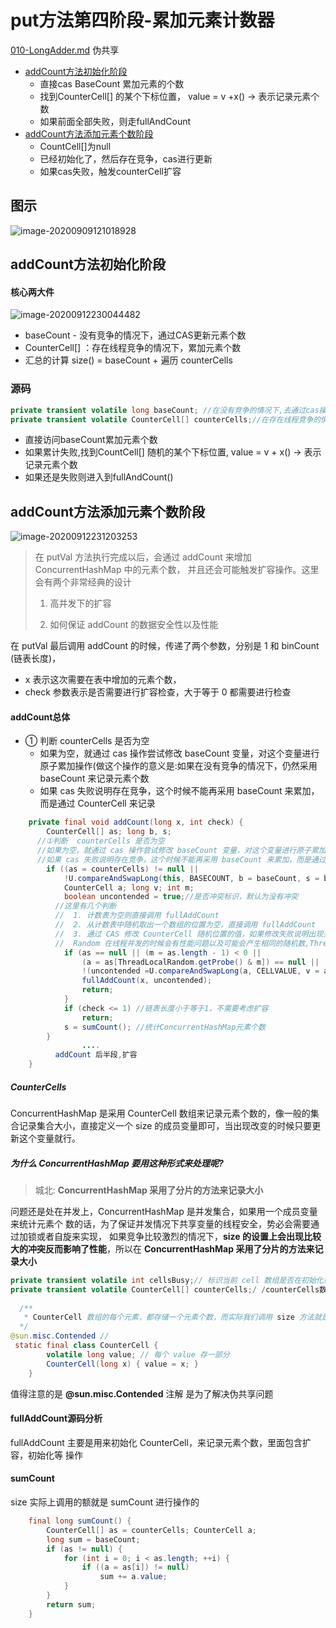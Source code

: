 # put方法第四阶段-累加元素计数器

 [010-LongAdder.md](..\..\03-concurrency\09-Java中13个原子类\010-LongAdder.md)  伪共享

- [addCount方法初始化阶段](#addCount方法初始化阶段)
  - 直接cas BaseCount 累加元素的个数
  - 找到CounterCell[] 的某个下标位置， value = v +x() -> 表示记录元素个数
  - 如果前面全部失败，则走fullAndCount
- [addCount方法添加元素个数阶段](#addCount方法添加元素个数阶段)
  - CountCell[]为null
  - 已经初始化了，然后存在竞争，cas进行更新
  - 如果cas失败，触发counterCell扩容

## 图示



![image-20200909121018928](../../../assets/image-20200909121018928.png)

## addCount方法初始化阶段

#### 核心两大件

![image-20200912230044482](../../../assets/image-20200912230044482.png)



- baseCount - 没有竞争的情况下，通过CAS更新元素个数
- CounterCell[] ：存在线程竞争的情况下，累加元素个数
- 汇总的计算  size() = baseCount + 遍历 counterCells

### 源码

```java
private transient volatile long baseCount; //在没有竞争的情况下,去通过cas操作更新元素 个数
private transient volatile CounterCell[] counterCells;//在存在线程竞争的情况下，存储 元素个数
```

- 直接访问baseCount累加元素个数
- 如果累计失败,找到CountCell[] 随机的某个下标位置, value = v + x() -> 表示记录元素个数
- 如果还是失败则进入到fullAndCount()

## addCount方法添加元素个数阶段

![image-20200912231203253](../../../assets/image-20200912231203253.png)

> 在 putVal 方法执行完成以后，会通过 addCount 来增加 ConcurrentHashMap 中的元素个数， 并且还会可能触发扩容操作。这里会有两个非常经典的设计
>
> 1. 高并发下的扩容
>
> 2. 如何保证 addCount 的数据安全性以及性能

在 putVal 最后调用 addCount 的时候，传递了两个参数，分别是 1 和 binCount (链表长度)， 

- x 表示这次需要在表中增加的元素个数，
- check 参数表示是否需要进行扩容检查，大于等于 0 都需要进行检查

#### addCount总体

- ① 判断  counterCells 是否为空
  - 如果为空，就通过 cas 操作尝试修改 baseCount 变量，对这个变量进行原子累加操作(做这个操作的意义是:如果在没有竞争的情况下，仍然采用 baseCount 来记录元素个数
  - 如果 cas 失败说明存在竞争，这个时候不能再采用 baseCount 来累加，而是通过 CounterCell 来记录

```java
    private final void addCount(long x, int check) {
        CounterCell[] as; long b, s;
      //①判断  counterCells 是否为空
      //如果为空，就通过 cas 操作尝试修改 baseCount 变量，对这个变量进行原子累加操 作(做这个操作的意义是:如果在没有竞争的情况下，仍然采用 baseCount 来记录元素个数
      //如果 cas 失败说明存在竞争，这个时候不能再采用 baseCount 来累加，而是通过 CounterCell 来记录
        if ((as = counterCells) != null ||
            !U.compareAndSwapLong(this, BASECOUNT, b = baseCount, s = b + x)) {
            CounterCell a; long v; int m;
            boolean uncontended = true;//是否冲突标识，默认为没有冲突
          //这里有几个判断
          //  1. 计数表为空则直接调用 fullAddCount
          //  2. 从计数表中随机取出一个数组的位置为空，直接调用 fullAddCount
          //  3. 通过 CAS 修改 CounterCell 随机位置的值，如果修改失败说明出现并发情况(这里又用到了一种巧妙的方法)，调用 fullAndCount
          //  Random 在线程并发的时候会有性能问题以及可能会产生相同的随机数,ThreadLocalRandom.getProbe 可以解决这个问题，并且性能要比 Random 高
            if (as == null || (m = as.length - 1) < 0 ||
                (a = as[ThreadLocalRandom.getProbe() & m]) == null ||
                !(uncontended =U.compareAndSwapLong(a, CELLVALUE, v = a.value, v + x))) {
                fullAddCount(x, uncontended);
                return;
            }
            if (check <= 1) //链表长度小于等于1，不需要考虑扩容
                return;
            s = sumCount(); //统计ConcurrentHashMap元素个数
        }
				....
          addCount 后半段,扩容
    }

```

#####  CounterCells

ConcurrentHashMap 是采用 CounterCell 数组来记录元素个数的，像一般的集合记录集合大小，直接定义一个 size 的成员变量即可，当出现改变的时候只要更新这个变量就行。

##### 为什么 ConcurrentHashMap 要用这种形式来处理呢?

> 城北: **ConcurrentHashMap 采用了分片的方法来记录大小**

问题还是处在并发上，ConcurrentHashMap 是并发集合，如果用一个成员变量来统计元素个 数的话，为了保证并发情况下共享变量的线程安全，势必会需要通过加锁或者自旋来实现， 如果竞争比较激烈的情况下，**size 的设置上会出现比较大的冲突反而影响了性能**，所以在 **ConcurrentHashMap 采用了分片的方法来记录大小**

```java
private transient volatile int cellsBusy;// 标识当前 cell 数组是否在初始化或扩容中的CAS 标志位
private transient volatile CounterCell[] counterCells;/ /counterCells数组，总数值的分值分别存在每个 cell 中
  
  /**
   * CounterCell 数组的每个元素，都存储一个元素个数，而实际我们调用 size 方法就是通过这个循环累加来得到的
  */
@sun.misc.Contended // 
 static final class CounterCell {
        volatile long value; // 每个 value 存一部分
        CounterCell(long x) { value = x; }
    }
```

值得注意的是 **@sun.misc.Contended** 注解 是为了解决伪共享问题  

#### fullAddCount源码分析

fullAddCount 主要是用来初始化 CounterCell，来记录元素个数，里面包含扩容，初始化等 操作



#### sumCount

size 实际上调用的额就是 sumCount 进行操作的

```java
    final long sumCount() {
        CounterCell[] as = counterCells; CounterCell a;
        long sum = baseCount;
        if (as != null) {
            for (int i = 0; i < as.length; ++i) {
                if ((a = as[i]) != null)
                    sum += a.value;
            }
        }
        return sum;
    }
```



